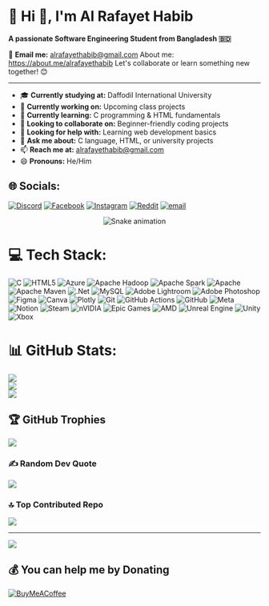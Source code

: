 # 💫 Hi 👋, I'm Al Rafayet Habib  
**A passionate Software Engineering Student from Bangladesh 🇧🇩**

📩 **Email me:** [alrafayethabib@gmail.com](mailto:alrafayethabib@gmail.com)
About me: https://about.me/alrafayethabib
Let's collaborate or learn something new together! 😊  

---

- 🎓 **Currently studying at:** Daffodil International University  
- 🔭 **Currently working on:** Upcoming class projects  
- 🌱 **Currently learning:** C programming & HTML fundamentals  
- 👯 **Looking to collaborate on:** Beginner-friendly coding projects  
- 🤔 **Looking for help with:** Learning web development basics  
- 💬 **Ask me about:** C language, HTML, or university projects  
- 📫 **Reach me at:** [alrafayethabib@gmail.com](mailto:alrafayethabib@gmail.com)  
- 😄 **Pronouns:** He/Him  
 ## 🌐 Socials:
[![Discord](https://img.shields.io/badge/Discord-%237289DA.svg?logo=discord&logoColor=white)](https://discord.gg/aZxEBdTr) [![Facebook](https://img.shields.io/badge/Facebook-%231877F2.svg?logo=Facebook&logoColor=white)](https://facebook.com/https://www.facebook.com/alrafayethabib.me) [![Instagram](https://img.shields.io/badge/Instagram-%23E4405F.svg?logo=Instagram&logoColor=white)](https://instagram.com/alrafayethabib) [![Reddit](https://img.shields.io/badge/Reddit-%23FF4500.svg?logo=Reddit&logoColor=white)](https://reddit.com/user/alrafayethabib) [![email](https://img.shields.io/badge/Email-D14836?logo=gmail&logoColor=white)](mailto:alrafayethabib@gmail.com) 
<!-- Snake Game Repo View -->

<div align="center">
  <img src="https://profile-readme-generator.com/assets/snake.svg" alt="Snake animation" />
</div>


# 💻 Tech Stack:
![C](https://img.shields.io/badge/c-%2300599C.svg?style=for-the-badge&logo=c&logoColor=white) ![HTML5](https://img.shields.io/badge/html5-%23E34F26.svg?style=for-the-badge&logo=html5&logoColor=white) ![Azure](https://img.shields.io/badge/azure-%230072C6.svg?style=for-the-badge&logo=microsoftazure&logoColor=white) ![Apache Hadoop](https://img.shields.io/badge/Apache%20Hadoop-66CCFF?style=for-the-badge&logo=apachehadoop&logoColor=black) ![Apache Spark](https://img.shields.io/badge/Apache%20Spark-FDEE21?style=for-the-badge&logo=apachespark&logoColor=black) ![Apache](https://img.shields.io/badge/apache-%23D42029.svg?style=for-the-badge&logo=apache&logoColor=white) ![Apache Maven](https://img.shields.io/badge/Apache%20Maven-C71A36?style=for-the-badge&logo=Apache%20Maven&logoColor=white) ![.Net](https://img.shields.io/badge/.NET-5C2D91?style=for-the-badge&logo=.net&logoColor=white) ![MySQL](https://img.shields.io/badge/mysql-4479A1.svg?style=for-the-badge&logo=mysql&logoColor=white) ![Adobe Lightroom](https://img.shields.io/badge/Adobe%20Lightroom-31A8FF.svg?style=for-the-badge&logo=Adobe%20Lightroom&logoColor=white) ![Adobe Photoshop](https://img.shields.io/badge/adobe%20photoshop-%2331A8FF.svg?style=for-the-badge&logo=adobe%20photoshop&logoColor=white) ![Figma](https://img.shields.io/badge/figma-%23F24E1E.svg?style=for-the-badge&logo=figma&logoColor=white) ![Canva](https://img.shields.io/badge/Canva-%2300C4CC.svg?style=for-the-badge&logo=Canva&logoColor=white) ![Plotly](https://img.shields.io/badge/Plotly-%233F4F75.svg?style=for-the-badge&logo=plotly&logoColor=white) ![Git](https://img.shields.io/badge/git-%23F05033.svg?style=for-the-badge&logo=git&logoColor=white) ![GitHub Actions](https://img.shields.io/badge/github%20actions-%232671E5.svg?style=for-the-badge&logo=githubactions&logoColor=white) ![GitHub](https://img.shields.io/badge/github-%23121011.svg?style=for-the-badge&logo=github&logoColor=white) ![Meta](https://img.shields.io/badge/Meta-%230467DF.svg?style=for-the-badge&logo=Meta&logoColor=white) ![Notion](https://img.shields.io/badge/Notion-%23000000.svg?style=for-the-badge&logo=notion&logoColor=white) ![Steam](https://img.shields.io/badge/steam-%23000000.svg?style=for-the-badge&logo=steam&logoColor=white) ![nVIDIA](https://img.shields.io/badge/nVIDIA-%2376B900.svg?style=for-the-badge&logo=nVIDIA&logoColor=white) ![Epic Games](https://img.shields.io/badge/epicgames-%23313131.svg?style=for-the-badge&logo=epicgames&logoColor=white) ![AMD](https://img.shields.io/badge/AMD-%23000000.svg?style=for-the-badge&logo=amd&logoColor=white) ![Unreal Engine](https://img.shields.io/badge/unrealengine-%23313131.svg?style=for-the-badge&logo=unrealengine&logoColor=white) ![Unity](https://img.shields.io/badge/unity-%23000000.svg?style=for-the-badge&logo=unity&logoColor=white) ![Xbox](https://img.shields.io/badge/xbox-%23107C10.svg?style=for-the-badge&logo=xbox&logoColor=white)
# 📊 GitHub Stats:
![](https://github-readme-stats.vercel.app/api?username=alrafayethabib&theme=dark&hide_border=false&include_all_commits=true&count_private=false)<br/>
![](https://nirzak-streak-stats.vercel.app/?user=alrafayethabib&theme=dark&hide_border=false)<br/>
![](https://github-readme-stats.vercel.app/api/top-langs/?username=alrafayethabib&theme=dark&hide_border=false&include_all_commits=true&count_private=false&layout=compact)

## 🏆 GitHub Trophies
![](https://github-profile-trophy.vercel.app/?username=alrafayethabib&theme=radical&no-frame=false&no-bg=true&margin-w=4)

### ✍️ Random Dev Quote
![](https://quotes-github-readme.vercel.app/api?type=horizontal&theme=radical)

### 🔝 Top Contributed Repo
![](https://github-contributor-stats.vercel.app/api?username=alrafayethabib&limit=5&theme=dark&combine_all_yearly_contributions=true)

---
[![](https://visitcount.itsvg.in/api?id=alrafayethabib&icon=0&color=0)](https://visitcount.itsvg.in)

  ## 💰 You can help me by Donating
  [![BuyMeACoffee](https://img.shields.io/badge/Buy%20Me%20a%20Coffee-ffdd00?style=for-the-badge&logo=buy-me-a-coffee&logoColor=black)](https://buymeacoffee.com/alrafayethabib) 

  
<!-- Proudly created with GPRM ( https://gprm.itsvg.in ) -->
